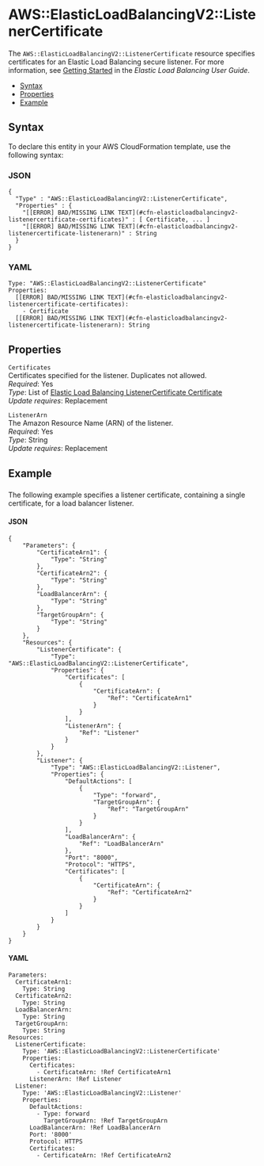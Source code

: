 # AWS::ElasticLoadBalancingV2::ListenerCertificate<a name="aws-resource-elasticloadbalancingv2-listenercertificate"></a>

The `AWS::ElasticLoadBalancingV2::ListenerCertificate` resource specifies certificates for an Elastic Load Balancing secure listener\. For more information, see [Getting Started](http://docs.aws.amazon.com/elasticloadbalancing/latest/userguide/load-balancer-getting-started.html) in the *Elastic Load Balancing User Guide*\. 


+ [Syntax](#aws-resource-elasticloadbalancingv2-listenercertificate-syntax)
+ [Properties](#aws-resource-elasticloadbalancingv2-listenercertificate-properties)
+ [Example](#aws-resource-elasticloadbalancingv2-listenercertificate-examples)

## Syntax<a name="aws-resource-elasticloadbalancingv2-listenercertificate-syntax"></a>

To declare this entity in your AWS CloudFormation template, use the following syntax:

### JSON<a name="aws-resource-elasticloadbalancingv2-listenercertificate-syntax.json"></a>

```
{
  "Type" : "AWS::ElasticLoadBalancingV2::ListenerCertificate",
  "Properties" : {
    "[[ERROR] BAD/MISSING LINK TEXT](#cfn-elasticloadbalancingv2-listenercertificate-certificates)" : [ Certificate, ... ]
    "[[ERROR] BAD/MISSING LINK TEXT](#cfn-elasticloadbalancingv2-listenercertificate-listenerarn)" : String
  }
}
```

### YAML<a name="aws-resource-elasticloadbalancingv2-listenercertificate-syntax.yaml"></a>

```
Type: "AWS::ElasticLoadBalancingV2::ListenerCertificate"
Properties:
  [[ERROR] BAD/MISSING LINK TEXT](#cfn-elasticloadbalancingv2-listenercertificate-certificates): 
    - Certificate
  [[ERROR] BAD/MISSING LINK TEXT](#cfn-elasticloadbalancingv2-listenercertificate-listenerarn): String
```

## Properties<a name="aws-resource-elasticloadbalancingv2-listenercertificate-properties"></a>

`Certificates`  
Certificates specified for the listener\. Duplicates not allowed\.  
 *Required*: Yes  
 *Type*: List of [Elastic Load Balancing ListenerCertificate Certificate](aws-properties-elasticloadbalancingv2-listenercertificate-certificate.md)  
 *Update requires*: Replacement 

`ListenerArn`  
The Amazon Resource Name \(ARN\) of the listener\.  
 *Required*: Yes  
 *Type*: String  
 *Update requires*: Replacement 

## Example<a name="aws-resource-elasticloadbalancingv2-listenercertificate-examples"></a>

### <a name="aws-resource-elasticloadbalancingv2-listenercertificate-example1"></a>

The following example specifies a listener certificate, containing a single certificate, for a load balancer listener\.

#### JSON<a name="aws-resource-elasticloadbalancingv2-listenercertificate-example1.json"></a>

```
{
    "Parameters": {
        "CertificateArn1": {
            "Type": "String"
        },
        "CertificateArn2": {
            "Type": "String"
        },
        "LoadBalancerArn": {
            "Type": "String"
        },
        "TargetGroupArn": {
            "Type": "String"
        }
    },
    "Resources": {
        "ListenerCertificate": {
            "Type": "AWS::ElasticLoadBalancingV2::ListenerCertificate",
            "Properties": {
                "Certificates": [
                    {
                        "CertificateArn": {
                            "Ref": "CertificateArn1"
                        }
                    }
                ],
                "ListenerArn": {
                    "Ref": "Listener"
                }
            }
        },
        "Listener": {
            "Type": "AWS::ElasticLoadBalancingV2::Listener",
            "Properties": {
                "DefaultActions": [
                    {
                        "Type": "forward",
                        "TargetGroupArn": {
                            "Ref": "TargetGroupArn"
                        }
                    }
                ],
                "LoadBalancerArn": {
                    "Ref": "LoadBalancerArn"
                },
                "Port": "8000",
                "Protocol": "HTTPS",
                "Certificates": [
                    {
                        "CertificateArn": {
                            "Ref": "CertificateArn2"
                        }
                    }
                ]
            }
        }
    }
}
```

#### YAML<a name="aws-resource-elasticloadbalancingv2-listenercertificate-example1.yaml"></a>

```
Parameters:
  CertificateArn1:
    Type: String
  CertificateArn2:
    Type: String
  LoadBalancerArn:
    Type: String
  TargetGroupArn:
    Type: String
Resources:
  ListenerCertificate:
    Type: 'AWS::ElasticLoadBalancingV2::ListenerCertificate'
    Properties:
      Certificates:
        - CertificateArn: !Ref CertificateArn1
      ListenerArn: !Ref Listener
  Listener:
    Type: 'AWS::ElasticLoadBalancingV2::Listener'
    Properties:
      DefaultActions:
        - Type: forward
          TargetGroupArn: !Ref TargetGroupArn
      LoadBalancerArn: !Ref LoadBalancerArn
      Port: '8000'
      Protocol: HTTPS
      Certificates:
        - CertificateArn: !Ref CertificateArn2
```